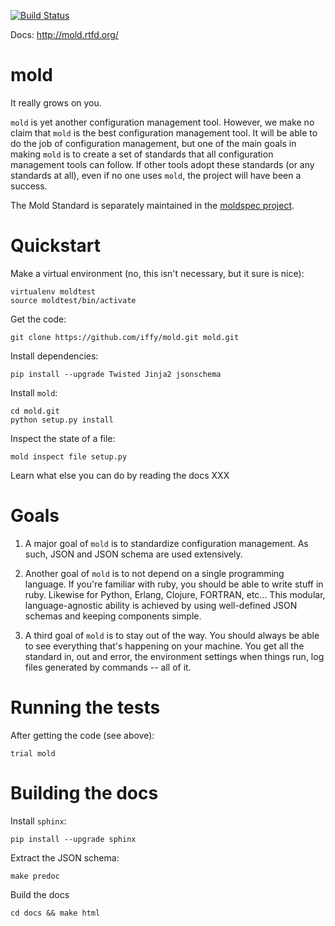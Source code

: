 [![Build Status](https://secure.travis-ci.org/iffy/mold.png)](http://travis-ci.org/iffy/mold)

Docs: http://mold.rtfd.org/


# mold #

It really grows on you.

``mold`` is yet another configuration management tool.  However, we
make no claim that ``mold`` is the best configuration management
tool.  It will be able to do the job of configuration management,
but one of the main goals in making ``mold`` is to create a set of
standards that all configuration management tools can follow.  If
other tools adopt these standards (or any standards at all), even 
if no one uses ``mold``, the project will have been a success.

The Mold Standard is separately maintained in the [moldspec project](https://github.com/iffy/moldspec).


# Quickstart #

Make a virtual environment (no, this isn't necessary, but it sure is nice):

    virtualenv moldtest
    source moldtest/bin/activate


Get the code:

    git clone https://github.com/iffy/mold.git mold.git


Install dependencies:

    pip install --upgrade Twisted Jinja2 jsonschema


Install ``mold``:

    cd mold.git
    python setup.py install


Inspect the state of a file:

    mold inspect file setup.py


Learn what else you can do by reading the docs XXX


# Goals #

1. A major goal of ``mold`` is to standardize configuration 
management.  As such, JSON and JSON schema are used extensively.

2. Another goal of ``mold`` is to not depend on a single programming
language.  If you're familiar with ruby, you should be able to write
stuff in ruby.  Likewise for Python, Erlang, Clojure, FORTRAN, 
etc...  This modular, language-agnostic ability is achieved by
using well-defined JSON schemas and keeping components simple.

3. A third goal of ``mold`` is to stay out of the way.  You should
always be able to see everything that's happening on your machine.
You get all the standard in, out and error, the environment settings
when things run, log files generated by commands -- all of it.


# Running the tests #

After getting the code (see above):

    trial mold

# Building the docs #

Install ``sphinx``:

    pip install --upgrade sphinx

Extract the JSON schema:

    make predoc

Build the docs

    cd docs && make html



